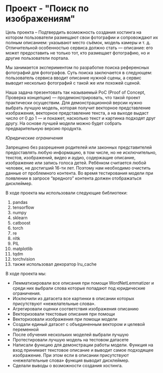 # Проект - "Поиск по изображениям"
  Цель проекта – Подтвердить возможность создания хостинга на котором пользователи размещают свои фотографии и сопровождают их полным описанием: указывают место съёмок, модель камеры и т. д. Отличительной
особенностью сервиса должно стать — описание: его может предоставить не только тот, кто размещает фотографию, но и другие пользователи портала. 
  
  Мы занимается экспериментом по разработке поиска референсных фотографий для фотографов. Суть поиска заключается в следующем: пользователь сервиса вводит описание нужной сцены, а сервис выводит несколько фотографий с такой же или похожей сценой.
  
  Наша задача презентовать так называемый PoC (Proof of Concept, Проверка концепции) — продемонстрировать, что такой проект практически осуществим. Для демонстрационной версии нужно выбрать лучшую  модель, которая получит векторное представление изображения, векторное представление текста, а на выходе выдаст число от 0 до 1 — и покажет, насколько текст и картинка подходят друг другу. На основе лучшей модели можно будет собрать предварительную версию продукта.

*Юридические ограничения* 
  
  Запрещено без разрешения родителей или законных представителей предоставлять любую информацию, в том числе, но не исключительно, текстов, изображений, видео и аудио, содержащие описание, изображение или запись голоса детей. Ребёнком считается любой человек, не достигший 16-ти лет. 
Поэтому нам необходимо очистить данные от проблемного контента. Во время тестирования модели при появлении в запросе “вредного” контента должен отображаться дисклеймер.

В ходе проекта мы использовали следующие библиотеки:
1. pandas
2. tensorflow
3. numpy
4. sklearn
5. catboost
6. torch
7. re
8. nltk
9. PIL
10. matplotlib
11. tqdm
12. torchvision
13. также использовал декоратор lru_cache


В ходе проекта мы:
-	Лемматизировали все описания при помощи WordNetLemmatizer и среди них выбрали слова которые попадают под юридические ограничения.
-	Исключили из датасета все картинки в описании которых присутствуют «нежелательные слова».
-	Агрегировали оценки соответствия изображения описанию
-	Векторизовали текстовые описания при помощи 
-	Векторизовали изображения при помощи модели 
-	Создали единый датасет с объединенным вектором и целевой переменной
-	После обучения нескольких моделей выбрали лучшую
-	Протестировали лучшую модель на тестовом датасете
-	Написали функцию для демонстрации работы модели. Функция на вход принимает текстовое описание и выводит самое подходящее изображение. При этом если в описании присутствуют «нежелательные слова» функция выводит дисклеймер.
-	Сделали выводы о возможности создания хостинга.

